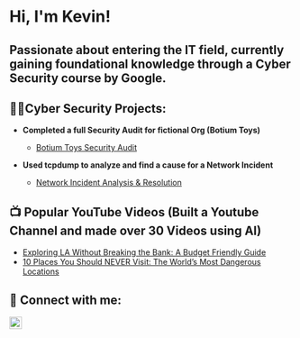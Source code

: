 <h1>Hi, I'm Kevin!
 
  <H2>Passionate about entering the IT field, currently gaining foundational knowledge through a Cyber Security course by Google. 

<h2>👨‍💻Cyber Security Projects:</h2>

- <b>Completed a full Security Audit for fictional Org (Botium Toys)</b>
  - [Botium Toys Security Audit](https://github.com/cyberkevint/Security-Audit-Portfolio)

- <b>Used tcpdump to analyze and find a cause for a Network Incident</b>
  - [Network Incident Analysis & Resolution](https://github.com/cyberkevint/network-protocol-analyzer-project)
<h2>📺 Popular YouTube Videos (Built a Youtube Channel and made over 30 Videos using AI)</h2>

- [Exploring LA Without Breaking the Bank: A Budget Friendly Guide](https://youtu.be/vFGV_tXTwyY?si=-2eHq9giSdg61ugF)
- [10 Places You Should NEVER Visit: The World’s Most Dangerous Locations](https://youtu.be/QPpUcWBDoM0?si=2RTSB-fsgqAzO1ag)


<h2> 🤳 Connect with me:</h2>

[<img align="left" alt="JoshMadakor | LinkedIn" width="22px" src="https://cdn.jsdelivr.net/npm/simple-icons@v3/icons/linkedin.svg" />][linkedin]


[linkedin]: https://www.linkedin.com/in/kevin-torres-carias-0b6773106
